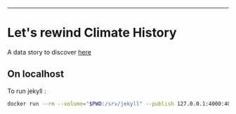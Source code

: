 ---
# Let's rewind Climate History
A data story to discover [here](https://LoicWe.github.io/)

## On localhost
To run jekyll :

```sh
docker run --rm --volume="$PWD:/srv/jekyll" --publish 127.0.0.1:4000:4000 jekyll/jekyll jekyll serve
```
